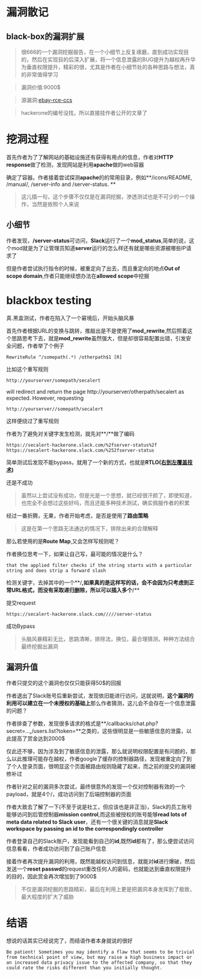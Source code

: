 # 漏洞散记
## black-box的漏洞扩展
> 很666的一个漏洞挖掘报告，在一个小细节上反复琢磨，直到成功实现目的，然后在实现目的后深入扩展，将一个信息泄露的BUG提升为越权再升华为垂直权限提升，精彩的很，尤其是作者在小细节处的各种思路与想法，真的非常值得学习

> 漏洞价值:9000$

> 源漏洞:[ebay-rce-ccs](http://secalert.net/#ebay-rce-ccs)

> hackerone的编号没找，所以直接挂作者公开的文章了

# 挖洞过程
首先作者为了了解网站的基础设施还有获得有用点的信息，作者对**HTTP response**做了检测，发现网站是利用**apache**做的web容器

确定了容器。作者接着尝试探测**apache**的的常用目录，例如**/icons/README, /manual/, /server-info and /server-status. **

> 这儿插一句，这个步骤不仅仅是在漏洞挖掘，渗透测试也是不可少的一个操作，当然是依照个人来说

## 小细节
作者发现，**/server-status**可访问，**Slack**运行了一个**mod_status**,简单的说，这个mod就是为了让管理员知道**server**运行的怎么样还有就是哪些资源被哪些IP请求了

但是作者尝试执行指令的时候，被重定向了出去，而且重定向的地点**Out of scope domain**,作者只能继续想办法在**allowed scope**中挖掘

# blackbox testing
真.黑盒测试，作者在陷入了一个窘境后，开始头脑风暴

首先作者根据URL的变换与跳转，推敲出是不是使用了**mod_rewrite**,然后照着这个思路思考下去，就是**mod_rewrite**虽然强大，但是却很容易配置出错，引发安全问题，作者举了个例子
```
RewriteRule ^/somepath(.*) /otherpath$1 [R]
```
比如这个重写规则
```
http://yourserver/somepath/secalert
```
will redirect and return the page http://yourserver/otherpath/secalert as expected. However, requesting
```
http://yourserver//somepath/secalert
```
这样便绕过了重写规则

作者为了避免对关键字发生检测，就先对**/**做了编码
```
https://secalert-hackerone.slack.com/%2fserver-status%2f
https://secalert-hackerone.slack.com/%252fserver-status
```
简单测试后发现不能bypass，就用了一个新的方式，也就是**RTLO([右到左覆盖技术](http://www.microsofttranslator.com/bv.aspx?from=&to=zh-CHS&a=http%3A%2F%2Fwww.lijiejie.com%2Funicode-rtlo-right-to-left-override-issue%2F))**

还是不成功

> 虽然以上尝试没有成功，但是光是一个思想，就已经很汗颜了，即使知道，也完全不会想过这些好吗，而且还能多种技术测试，确实佩服作者的积累

经过一番折腾，无果，作者开始考虑，是否是使用了**路由策略**
>这是在第一个思路无法通达的情况下，排除出来的合理解释

那么若使用的是**Route Map**,又会怎样写规则呢？

作者换位思考一下，如果让自己写，最可能的情况是什么？
```
that the applied filter checks if the string starts with a particular string and does strip a forward slash
```
检测关键字，去掉其中的一个**/**,如果真的是这样写的话，会不会因为只考虑到正常URL格式，而没有采取递归删除，所以可以插入多个**/**

提交request
```
https://secalert-hackerone.slack.com/////server-status
```
成功Bypass

> 头脑风暴精彩无比，思路清晰，排除法，换位，最合理猜测，种种方法结合最终挖掘出漏洞

## 漏洞升值
作者只提交的这个漏洞也仅仅只能获得50$的回报

作者退出了Slack账号后重新尝试，发现依旧能进行访问，这就说明，**这个漏洞的利用可以建立在一个未授权的基础上**那么作者猜测，这儿会不会存在一个信息泄露的问题？

作者排查了参数，发现很多请求的格式是**/callbacks/chat.php?secret=...**,**/users.list?token=**之类的，这些很明显是一些敏感信息的泄露，以此提高了赏金达到2000$

仅此还不够，因为涉及到了敏感信息的泄露，那么就说明权限配置是有问题的，那么以此推理可能存在越权，作者google了缓存的控制器路径，发现被重定向了到了个人登录页面，很明显这个页面被路由规则隐藏了起来，而之前的提交的漏洞被修补过

作者针对之前的漏洞多次尝试，最终很意外的发现一个仅对控制器有效的一个payload，就是4个/，成功访问到了后端控制器的页面

作者大致去了解了一下(不至于说是社工，但应该也是非正当)，Slack的员工账号能够访问到后管控制器**mission control**,而这些被授权的账号能够**read lots of meta data related to Slack user**，还有一个很关键的消息就是**Slack workspace by passing an id to the correspondingly controller**

作者登录自己的Slack账户，发现能看到自己的**id**,既然**id**都有了，那么便尝试访问信息看看，作者成功访问到了自己账户信息

接着作者再次提升漏洞的利用，既然能越权访问到信息，就能对**id**进行爆破，然后发送一个**reset passwd**的request重改任何人的密码，也就能达到垂直权限提升的目的，因此赏金再次增加到了9000$

> 不仅是漏洞挖掘的思路精彩，最后在利用上更是把漏洞本身发挥到了极致，最大程度的扩大了威胁

# 结语
想说的话其实已经说完了，而结语作者本身就说的很好
```
Be patient! Sometimes you may identify a flaw that seems to be trivial from technical point of view, but may raise a high business impact or an increased data privacy issue to the affected company, so that they could rate the risks different than you initially thought.
```
